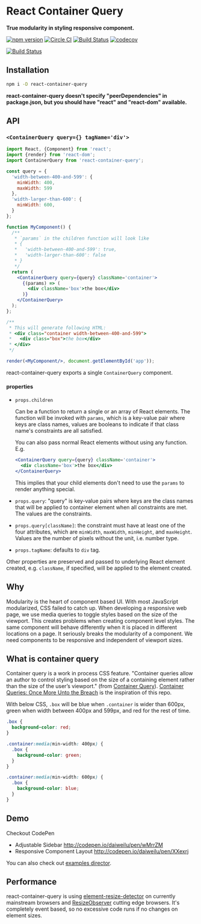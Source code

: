 # React Container Query

**True modularity in styling responsive component.**

[![npm version](https://badge.fury.io/js/react-container-query.svg)](https://badge.fury.io/js/react-container-query)
[![Circle CI](https://circleci.com/gh/d6u/react-container-query/tree/master.svg?style=svg)](https://circleci.com/gh/d6u/react-container-query/tree/master)
[![Build Status](https://saucelabs.com/buildstatus/react-cq)](https://saucelabs.com/beta/builds/de7d8039f4e5417399ec27c39036c1b8)
[![codecov](https://codecov.io/gh/d6u/react-container-query/branch/master/graph/badge.svg)](https://codecov.io/gh/d6u/react-container-query)

[![Build Status](https://saucelabs.com/browser-matrix/react-cq.svg)](https://saucelabs.com/beta/builds/de7d8039f4e5417399ec27c39036c1b8)

## Installation

```sh
npm i -D react-container-query
```

**react-container-query doesn't specify "peerDependencies" in package.json, but you should have "react" and "react-dom" available.**

## API

### `<ContainerQuery query={} tagName='div'>`

```jsx
import React, {Component} from 'react';
import {render} from 'react-dom';
import ContainerQuery from 'react-container-query';

const query = {
  'width-between-400-and-599': {
    minWidth: 400,
    maxWidth: 599
  },
  'width-larger-than-600': {
    minWidth: 600,
  }
};

function MyComponent() {
  /**
   * `params` in the children function will look like
   * {
   *   'width-between-400-and-599': true,
   *   'width-larger-than-600': false
   * }
   */
  return (
    <ContainerQuery query={query} className='container'>
      {(params) => (
        <div className='box'>the box</div>
      )}
    </ContainerQuery>
  );
};

/**
 * This will generate following HTML:
 * <div class="container width-between-400-and-599">
 *   <div class="box">the box</div>
 * </div>
 */

render(<MyComponent/>, document.getElementById('app'));
```

react-container-query exports a single `ContainerQuery` component.

#### properties

- `props.children`

    Can be a function to return a single or an array of React elements. The function will be invoked with `params`, which is a key-value pair where keys are class names, values are booleans to indicate if that class name's constraints are all satisfied.

    You can also pass normal React elements without using any function. E.g.

    ```jsx
    <ContainerQuery query={query} className='container'>
      <div className='box'>the box</div>
    </ContainerQuery>
    ```

    This implies that your child elements don't need to use the `params` to render anything special.

- `props.query`: "query" is key-value pairs where keys are the class names that will be applied to container element when all constraints are met. The values are the constraints.

- `props.query[className]`: the constraint must have at least one of the four attributes, which are `minWidth`, `maxWidth`, `minHeight`, and `maxHeight`. Values are the number of pixels without the unit, i.e. number type.

- `props.tagName`: defaults to `div` tag.

Other properties are preserved and passed to underlying React element created, e.g. `className`, if specified, will be applied to the element created.

## Why

Modularity is the heart of component based UI. With most JavaScript modularized, CSS failed to catch up. When developing a responsive web page, we use media queries to toggle styles based on the size of the viewport. This creates problems when creating component level styles. The same component will behave differently when it is placed in different locations on a page. It seriously breaks the modularity of a component. We need components to be responsive and independent of viewport sizes.

## What is container query

Container query is a work in process CSS feature. "Container queries allow an author to control styling based on the size of a containing element rather than the size of the user’s viewport." (from [Container Query](http://responsiveimagescg.github.io/container-queries/)). [Container Queries: Once More Unto the Breach](http://alistapart.com/article/container-queries-once-more-unto-the-breach) is the inspiration of this repo.

With below CSS, `.box` will be blue when `.container` is wider than 600px, green when width between 400px and 599px, and red for the rest of time.

```css
.box {
  background-color: red;
}

.container:media(min-width: 400px) {
  .box {
    background-color: green;
  }
}

.container:media(min-width: 600px) {
  .box {
    background-color: blue;
  }
}
```

## Demo

Checkout CodePen

- Adjustable Sidebar http://codepen.io/daiweilu/pen/wMrrZM
- Responsive Component Layout http://codepen.io/daiweilu/pen/XXexrj

You can also check out [examples director](./examples).

## Performance

react-container-query is using [element-resize-detector](https://www.npmjs.com/package/element-resize-detector) on currently mainstream browsers and [ResizeObserver](https://developers.google.com/web/updates/2016/10/resizeobserver) cutting edge browsers. It's completely event based, so no excessive code runs if no changes on element sizes.
